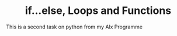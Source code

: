 <html>
<head>
	<title></title>
	<h1 align="center">if...else, Loops and Functions</h1>
</head>
<body>
<p>This is a second task on python from my Alx Programme</p>
</body>
</html>
